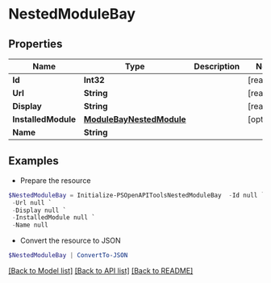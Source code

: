 # NestedModuleBay
## Properties

Name | Type | Description | Notes
------------ | ------------- | ------------- | -------------
**Id** | **Int32** |  | [readonly] 
**Url** | **String** |  | [readonly] 
**Display** | **String** |  | [readonly] 
**InstalledModule** | [**ModuleBayNestedModule**](ModuleBayNestedModule.md) |  | [optional] 
**Name** | **String** |  | 

## Examples

- Prepare the resource
```powershell
$NestedModuleBay = Initialize-PSOpenAPIToolsNestedModuleBay  -Id null `
 -Url null `
 -Display null `
 -InstalledModule null `
 -Name null
```

- Convert the resource to JSON
```powershell
$NestedModuleBay | ConvertTo-JSON
```

[[Back to Model list]](../README.md#documentation-for-models) [[Back to API list]](../README.md#documentation-for-api-endpoints) [[Back to README]](../README.md)


